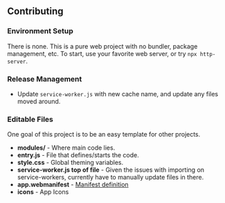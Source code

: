 ## Contributing

### Environment Setup

There is none. This is a pure web project with no bundler, package management, etc. To start, use your favorite web server, or try `npx http-server`.

### Release Management

- Update `service-worker.js` with new cache name, and update any files moved around.

### Editable Files

One goal of this project is to be an easy template for other projects.

- **modules/** - Where main code lies.
- **entry.js** - File that defines/starts the code.
- **style.css** - Global theming variables.
- **service-worker.js top of file** - Given the issues with importing on service-workers, currently have to manually update files in there.
- **app.webmanifest** - [Manifest definition](https://developer.mozilla.org/en-US/docs/Web/Manifest)
- **icons** - App Icons
